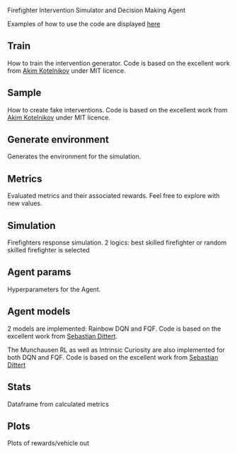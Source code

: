 Firefighter Intervention Simulator and Decision Making Agent

Examples of how to use the code are displayed [here](Examples.ipynb)

## Train

How to train the intervention generator. Code is based on the excellent work from [Akim Kotelnikov](https://github.com/yandex-research/tab-ddpm/blob/main/LICENSE.md) under MIT licence.

## Sample

How to create fake interventions. Code is based on the excellent work from [Akim Kotelnikov](https://github.com/yandex-research/tab-ddpm/blob/main/LICENSE.md) under MIT licence.

## Generate environment

Generates the environment for the simulation.

## Metrics

Evaluated metrics and their associated rewards. Feel free to explore with new values.

## Simulation

Firefighters response simulation. 2 logics: best skilled firefighter or random skilled firefighter is selected

## Agent params

Hyperparameters for the Agent.

## Agent models

2 models are implemented: Rainbow DQN and FQF. Code is based on the excellent work from [Sebastian Dittert](https://github.com/BY571).  

The Munchausen RL as well as Intrinsic Curiosity are also implemented for both DQN and FQF. Code is based on the excellent work from [Sebastian Dittert](https://github.com/BY571)

## Stats

Dataframe from calculated metrics

## Plots

Plots of rewards/vehicle out

